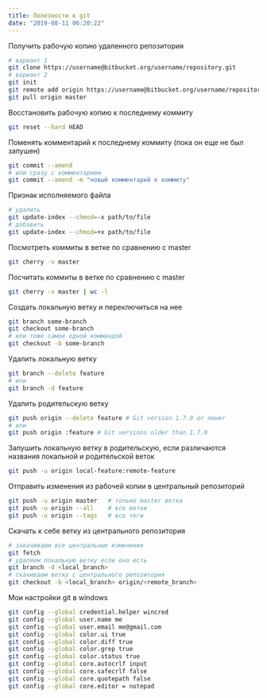 ```yaml
---
title: Полезности в git
date: "2019-08-11 06:20:22"
---
```


Получить рабочую копию удаленного репозитория

```bash
# вариант 1
git clone https://username@bitbucket.org/username/repository.git
# вариант 2
git init
git remote add origin https://username@bitbucket.org/username/repository.git
git pull origin master
```

<!--
git config user.email "579620+zobzn@users.noreply.github.com"
git commit --amend --reset-author
-->

Восстановить рабочую копию к последнему коммиту

```bash
git reset --hard HEAD
```

Поменять комментарий к последнему коммиту (пока он еще не был запушен)

```bash
git commit --amend
# или сразу с комментарием
git commit --amend -m "новый комментарий к коммиту"
```

Признак исполняемого файла

```bash
# удалить
git update-index --chmod=-x path/to/file
# добавить
git update-index --chmod=+x path/to/file
```

Посмотреть коммиты в ветке по сравнению с master

```bash
git cherry -v master
```

Посчитать коммиты в ветке по сравнению с master

```bash
git cherry -v master | wc -l
```

Создать локальную ветку и переключиться на нее

```bash
git branch some-branch
git checkout some-branch
# или тоже самое одной коммандой
git checkout -b some-branch
```

Удалить локальную ветку

```bash
git branch --delete feature
# или
git branch -d feature
```

Удалить родительскую ветку

```bash
git push origin --delete feature # Git version 1.7.0 or newer
# или
git push origin :feature # Git versions older than 1.7.0
```

Запушить локальную ветку в родительскую, если различаются названия локальной и родительской веток

```bash
git push -u origin local-feature:remote-feature
```

Отправить изменения из рабочей копии в центральный репозиторий

```bash
git push -u origin master   # только master ветка
git push -u origin --all    # все ветки
git push -u origin --tags   # все теги
```

Скачать к себе ветку из центрального репозитория

```bash
# закачиваем все центральные изменения
git fetch
# удаляем локальную ветку если она есть
git branch -d <local_branch>
# скачиваем ветку с центрального репозитория
git checkout -b <local_branch> origin/<remote_branch>
```

Мои настройки git в windows

```bash
git config --global credential.helper wincred
git config --global user.name me
git config --global user.email me@gmail.com
git config --global color.ui true
git config --global color.diff true
git config --global color.grep true
git config --global color.status true
git config --global core.autocrlf input
git config --global core.safecrlf false
git config --global core.quotepath false
git config --global core.editor = notepad
```

<!--
сгенерировать token для composer
https://github.com/settings/tokens

указать токен для composer
composer config --global github-oauth.github.com 2983569283568927365987236598
-->

